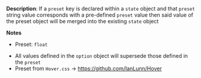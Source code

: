 __Description__: If a `preset` key is declared within a `state` object and that `preset` string value corresponds with a pre-defined `preset` value then said value of the preset object will be merged into the existing `state` object

__Notes__

+ Preset: `float`
- All values defined in the `option` object will supersede those defined in the `preset`
- Preset from `Hover.css` -> https://github.com/IanLunn/Hover